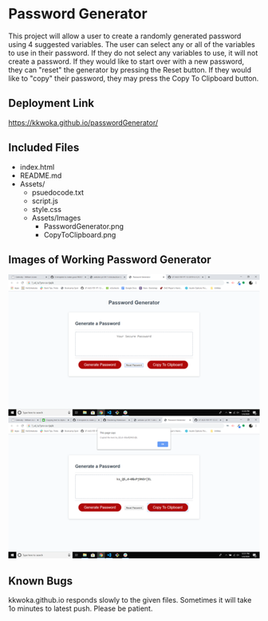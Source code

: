 
# Password Generator
This project will allow a user to create a randomly generated password using 4 suggested variables. The user can select any or all of the variables to use in their password. If they do not select any variables to use, it will not create a password. If they would like to start over with a new password, they can "reset" the generator by pressing the Reset button. If they would like to "copy" their password, they may press the Copy To Clipboard button.

## Deployment Link
https://kkwoka.github.io/passwordGenerator/

## Included Files
* index.html
* README.md
* Assets/
    * psuedocode.txt
    * script.js
    * style.css
    * Assets/Images
        * PasswordGenerator.png
        * CopyToClipboard.png

## Images of Working Password Generator
![Image of PassGen1](./Assets/Images/PasswordGeneratorPic.png)
![Image of CopyToClipboard1](./Assets/Images/CopyToClipboardPic.png)

## Known Bugs
kkwoka.github.io responds slowly to the given files. Sometimes it will take 1o minutes to latest push. Please be patient.